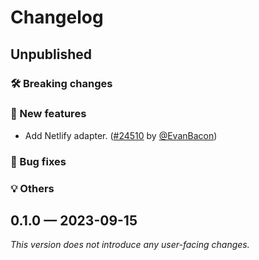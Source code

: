 # Changelog

## Unpublished

### 🛠 Breaking changes

### 🎉 New features

- Add Netlify adapter. ([#24510](https://github.com/expo/expo/pull/24510) by [@EvanBacon](https://github.com/EvanBacon))

### 🐛 Bug fixes

### 💡 Others

## 0.1.0 — 2023-09-15

_This version does not introduce any user-facing changes._
